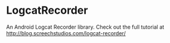 # LogcatRecorder
An Android Logcat Recorder library.
Check out the full tutorial at http://blog.screechstudios.com/logcat-recorder/
